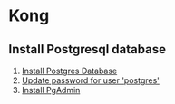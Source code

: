 # Kong

## Install Postgresql database
1. [Install Postgres Database](https://www.digitalocean.com/community/tutorials/how-to-install-postgresql-on-ubuntu-20-04-quickstart)
2. [Update password for user 'postgres'](https://chartio.com/resources/tutorials/how-to-set-the-default-user-password-in-postgresql/#:~:text=For%20most%20systems%2C%20the%20default,connect%20as%20the%20postgres%20user.&text=If%20you%20successfully%20connected%20and,the%20Changing%20the%20Password%20section.)
3. [Install PgAdmin](https://www.pgadmin.org/download/pgadmin-4-apt/)
